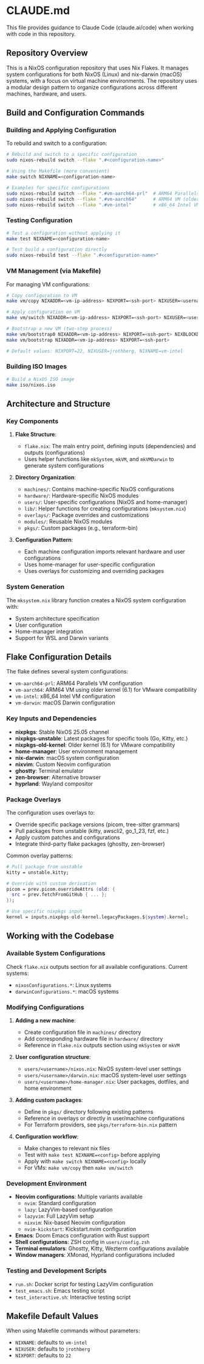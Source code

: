 # CLAUDE.md

This file provides guidance to Claude Code (claude.ai/code) when working with code in this repository.

## Repository Overview

This is a NixOS configuration repository that uses Nix Flakes. It manages system configurations for both NixOS (Linux) and nix-darwin (macOS) systems, with a focus on virtual machine environments. The repository uses a modular design pattern to organize configurations across different machines, hardware, and users.

## Build and Configuration Commands

### Building and Applying Configuration

To rebuild and switch to a configuration:

```bash
# Rebuild and switch to a specific configuration
sudo nixos-rebuild switch --flake ".#<configuration-name>"

# Using the Makefile (more convenient)
make switch NIXNAME=<configuration-name>

# Examples for specific configurations
sudo nixos-rebuild switch --flake ".#vm-aarch64-prl"  # ARM64 Parallels VM
sudo nixos-rebuild switch --flake ".#vm-aarch64"      # ARM64 VM (older kernel for VMware)
sudo nixos-rebuild switch --flake ".#vm-intel"        # x86_64 Intel VM
```

### Testing Configuration

```bash
# Test a configuration without applying it
make test NIXNAME=<configuration-name>

# Test build a configuration directly
sudo nixos-rebuild test --flake ".#<configuration-name>"
```

### VM Management (via Makefile)

For managing VM configurations:

```bash
# Copy configuration to VM
make vm/copy NIXADDR=<vm-ip-address> NIXPORT=<ssh-port> NIXUSER=<username>

# Apply configuration on VM
make vm/switch NIXADDR=<vm-ip-address> NIXPORT=<ssh-port> NIXUSER=<username> NIXNAME=<config-name>

# Bootstrap a new VM (two-step process)
make vm/bootstrap0 NIXADDR=<vm-ip-address> NIXPORT=<ssh-port> NIXBLOCKDEVICE=<device>
make vm/bootstrap NIXADDR=<vm-ip-address> NIXPORT=<ssh-port>

# Default values: NIXPORT=22, NIXUSER=jrothberg, NIXNAME=vm-intel
```

### Building ISO Images

```bash
# Build a NixOS ISO image
make iso/nixos.iso
```

## Architecture and Structure

### Key Components

1. **Flake Structure**:
   - `flake.nix`: The main entry point, defining inputs (dependencies) and outputs (configurations)
   - Uses helper functions like `mkSystem`, `mkVM`, and `mkVMDarwin` to generate system configurations

2. **Directory Organization**:
   - `machines/`: Contains machine-specific NixOS configurations
   - `hardware/`: Hardware-specific NixOS modules
   - `users/`: User-specific configurations (NixOS and home-manager)
   - `lib/`: Helper functions for creating configurations (`mksystem.nix`)
   - `overlays/`: Package overrides and customizations
   - `modules/`: Reusable NixOS modules
   - `pkgs/`: Custom packages (e.g., terraform-bin)

3. **Configuration Pattern**:
   - Each machine configuration imports relevant hardware and user configurations
   - Uses home-manager for user-specific configuration
   - Uses overlays for customizing and overriding packages

### System Generation

The `mksystem.nix` library function creates a NixOS system configuration with:
- System architecture specification
- User configuration
- Home-manager integration
- Support for WSL and Darwin variants

## Flake Configuration Details

The flake defines several system configurations:
- `vm-aarch64-prl`: ARM64 Parallels VM configuration
- `vm-aarch64`: ARM64 VM using older kernel (6.1) for VMware compatibility
- `vm-intel`: x86_64 Intel VM configuration  
- `vm-darwin`: macOS Darwin configuration

### Key Inputs and Dependencies

- **nixpkgs**: Stable NixOS 25.05 channel
- **nixpkgs-unstable**: Latest packages for specific tools (Go, Kitty, etc.)
- **nixpkgs-old-kernel**: Older kernel (6.1) for VMware compatibility
- **home-manager**: User environment management
- **nix-darwin**: macOS system configuration
- **nixvim**: Custom Neovim configuration
- **ghostty**: Terminal emulator
- **zen-browser**: Alternative browser
- **hyprland**: Wayland compositor

### Package Overlays

The configuration uses overlays to:
- Override specific package versions (picom, tree-sitter grammars)
- Pull packages from unstable (kitty, awscli2, go_1_23, fzf, etc.)
- Apply custom patches and configurations
- Integrate third-party flake packages (ghostty, zen-browser)

Common overlay patterns:
```nix
# Pull package from unstable
kitty = unstable.kitty;

# Override with custom derivation
picom = prev.picom.overrideAttrs (old: {
  src = prev.fetchFromGitHub { ... };
});

# Use specific nixpkgs input
kernel = inputs.nixpkgs-old-kernel.legacyPackages.${system}.kernel;
```

## Working with the Codebase

### Available System Configurations

Check `flake.nix` outputs section for all available configurations. Current systems:
- `nixosConfigurations.*`: Linux systems
- `darwinConfigurations.*`: macOS systems

### Modifying Configurations

1. **Adding a new machine**:
   - Create configuration file in `machines/` directory
   - Add corresponding hardware file in `hardware/` directory  
   - Reference in `flake.nix` outputs section using `mkSystem` or `mkVM`

2. **User configuration structure**:
   - `users/<username>/nixos.nix`: NixOS system-level user settings
   - `users/<username>/darwin.nix`: macOS system-level user settings  
   - `users/<username>/home-manager.nix`: User packages, dotfiles, and home environment

3. **Adding custom packages**:
   - Define in `pkgs/` directory following existing patterns
   - Reference in overlays or directly in user/machine configurations
   - For Terraform providers, see `pkgs/terraform-bin.nix` pattern

4. **Configuration workflow**:
   - Make changes to relevant nix files
   - Test with `make test NIXNAME=<config>` before applying
   - Apply with `make switch NIXNAME=<config>` locally
   - For VMs: `make vm/copy` then `make vm/switch`

### Development Environment

- **Neovim configurations**: Multiple variants available
  - `nvim`: Standard configuration
  - `lazy`: LazyVim-based configuration
  - `lazyvim`: Full LazyVim setup
  - `nixvim`: Nix-based Neovim configuration
  - `nvim-kickstart`: Kickstart.nvim configuration
- **Emacs**: Doom Emacs configuration with Rust support
- **Shell configurations**: ZSH config in `users/config.zsh`
- **Terminal emulators**: Ghostty, Kitty, Wezterm configurations available
- **Window managers**: XMonad, Hyprland configurations included

### Testing and Development Scripts

- `run.sh`: Docker script for testing LazyVim configuration
- `test_emacs.sh`: Emacs testing script
- `test_interactive.sh`: Interactive testing script

## Makefile Default Values

When using Makefile commands without parameters:
- `NIXNAME`: defaults to `vm-intel`
- `NIXUSER`: defaults to `jrothberg`
- `NIXPORT`: defaults to `22`